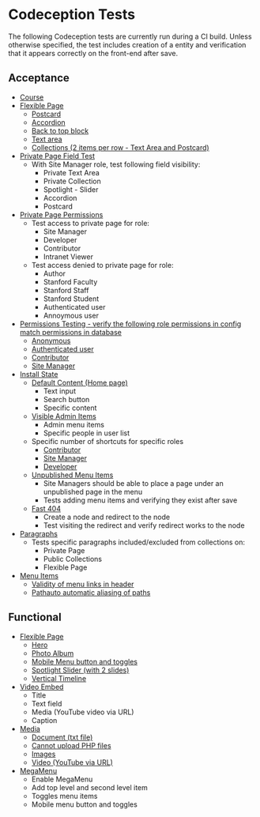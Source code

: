 # Codeception Tests

The following Codeception tests are currently run during a CI build. Unless otherwise specified, the test includes creation of a entity and verification that it appears correctly on the front-end after save.

## Acceptance

* [Course](../tests/codeception/acceptance/Install/Content/CourseCest.php)
* [Flexible Page](../tests/codeception/acceptance/Install/Content/FlexiblePageCest.php)
  * [Postcard](../tests/codeception/acceptance/Install/Content/FlexiblePageCest.php#L29)
  * [Accordion](../tests/codeception/acceptance/Install/Content/FlexiblePageCest.php#L54)
  * [Back to top block](../tests/codeception/acceptance/Install/Content/FlexiblePageCest.php#L71)
  * [Text area](../tests/codeception/acceptance/Install/Content/FlexiblePageCest.php#L92)
  * [Collections (2 items per row - Text Area and Postcard)](../tests/codeception/acceptance/Install/Content/FlexiblePageCest.php#L128)
* [Private Page Field Test](../tests/codeception/acceptance/Install/Content/PrivatePageContentCest.php)
  * With Site Manager role, test following field visibility:
    * Private Text Area
    * Private Collection
    * Spotlight - Slider
    * Accordion
    * Postcard
* [Private Page Permissions](../tests/codeception/acceptance/Install/Content/PrivatePagePermissionCest.php)
  * Test access to private page for role:
    * Site Manager
    * Developer
    * Contributor
    * Intranet Viewer
  * Test access denied to private page for role:
    * Author
    * Stanford Faculty
    * Stanford Staff
    * Stanford Student
    * Authenticated user
    * Annoymous user
* [Permissions Testing - verify the following role permissions in config match permissions in database](../tests/codeception/acceptance/Install/Roles)
  * [Anonymous](../tests/codeception/acceptance/Install/Roles/AnonymousCest.php)
  * [Authenticated user](../tests/codeception/acceptance/Install/Roles/AuthenticatedCest.php)
  * [Contributor](../tests/codeception/acceptance/Install/Roles/ContributorCest.php)
  * [Site Manager](../tests/codeception/acceptance/Install/Roles/SiteManagerCest.php)
* [Install State](../tests/codeception/acceptance/Install/InstallStateCest.php)
  * [Default Content (Home page)](../tests/codeception/acceptance/Install/InstallStateCest.php#L29)
    * Text input
    * Search button
    * Specific content
  * [Visible Admin Items](../tests/codeception/acceptance/Install/InstallStateCest.php#L44)
    * Admin menu items
    * Specific people in user list
  * Specific number of shortcuts for specific roles
    * [Contributor](../tests/codeception/acceptance/Install/InstallStateCest.php#L62)
    * [Site Manager](../tests/codeception/acceptance/Install/InstallStateCest.php#L73)
    * [Developer](../tests/codeception/acceptance/Install/InstallStateCest.php#L84)
  * [Unpublished Menu Items](../tests/codeception/acceptance/Install/InstallStateCest.php#L93)
    * Site Managers should be able to place a page under an unpublished page in the menu
    * Tests adding menu items and verifying they exist after save
  * [Fast 404](../tests/codeception/acceptance/Install/InstallStateCest.php#L127)
    * Create a node and redirect to the node
    * Test visiting the redirect and verify redirect works to the node
* [Paragraphs](../tests/codeception/acceptance/Paragraphs/ParagraphsCest.php)
  * Tests specific paragraphs included/excluded from collections on:
    * Private Page
    * Public Collections
    * Flexible Page
* [Menu Items](../tests/codeception/acceptance/MenuItemsCest.php)
  * [Validity of menu links in header](../tests/codeception/acceptance/MenuItemsCest.php#L48)
  * [Pathauto automatic aliasing of paths](../tests/codeception/acceptance/MenuItemsCest.php#L64)

## Functional

* [Flexible Page](../tests/codeception/functional/Install/Content/FlexiblePageCest.php)
  * [Hero](../tests/codeception/functional/Install/Content/FlexiblePageCest.php#L36)
  * [Photo Album](../tests/codeception/functional/Install/Content/FlexiblePageCest.php#L74)
  * [Mobile Menu button and toggles](../tests/codeception/functional/Install/Content/FlexiblePageCest.php#L117)
  * [Spotlight Slider (with 2 slides)](../tests/codeception/functional/Install/Content/FlexiblePageCest.php#L173)
  * [Vertical Timeline](../tests/codeception/functional/Install/Content/FlexiblePageCest.php#L242)
* [Video Embed](../tests/codeception/functional/Install/Content/VideoEmbedCest.php)
  * Title
  * Text field
  * Media (YouTube video via URL)
  * Caption
* [Media](../tests/codeception/functional/MediaCest.php)
  * [Document (txt file)](../tests/codeception/functional/MediaCest.php#L14)
  * [Cannot upload PHP files](../tests/codeception/functional/MediaCest.php#L30)
  * [Images](../tests/codeception/functional/MediaCest.php#L41)
  * [Video (YouTube via URL)](../tests/codeception/functional/MediaCest.php#L59)
* [MegaMenu](../tests/codeception/functional/MegaMenuCest.php)
  * Enable MegaMenu
  * Add top level and second level item
  * Toggles menu items
  * Mobile menu button and toggles

